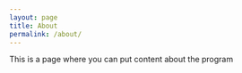 ```yaml
---
layout: page
title: About
permalink: /about/
---
```


This is a page where you can put content about the program
